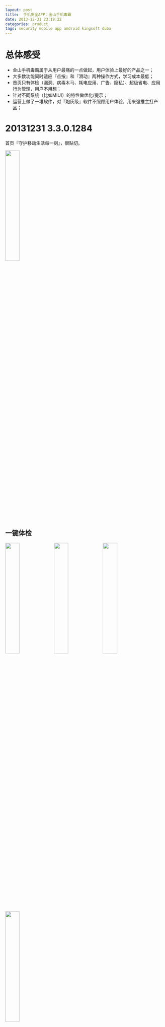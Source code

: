 ```yaml
---
layout: post
title:  手机安全APP：金山手机毒霸
date: 2013-12-31 23:19:22
categories: product
tags: security mobile app android kingsoft duba
---
```


# 总体感受

- 金山手机毒霸属于从用户最痛的一点做起，用户体验上最好的产品之一；
- 大多数功能同时适应『点按』和『滑动』两种操作方式，学习成本最低；
- 首页只有体检（漏洞、病毒木马、耗电应用、广告、隐私）、超级省电、应用行为管理，用户不用想；
- 针对不同系统（比如MIUI）的特性做优化/提示；
- 运营上做了一堆软件，对『炮灰级』软件不照顾用户体验，用来强推主打产品；

# 20131231 3.3.0.1284

首页『守护移动生活每一刻』，很贴切。

<img src="/img/android-secure-app-duba/3.3.0.1284/duba-01.png" style="width: 30%; height: 30%"/>

## 一键体检

<img src="/img/android-secure-app-duba/3.3.0.1284/duba-02.png" style="width: 30%; height: 30%"/>
<img src="/img/android-secure-app-duba/3.3.0.1284/duba-03.png" style="width: 30%; height: 30%"/>
<img src="/img/android-secure-app-duba/3.3.0.1284/duba-04.png" style="width: 30%; height: 30%"/>
<img src="/img/android-secure-app-duba/3.3.0.1284/duba-05.png" style="width: 30%; height: 30%"/>

## 超级省电

<img src="/img/android-secure-app-duba/3.3.0.1284/duba-06.png" style="width: 30%; height: 30%"/>

## 应用行为管理

<img src="/img/android-secure-app-duba/3.3.0.1284/duba-07.png" style="width: 30%; height: 30%"/>
<img src="/img/android-secure-app-duba/3.3.0.1284/duba-08.png" style="width: 30%; height: 30%"/>
<img src="/img/android-secure-app-duba/3.3.0.1284/duba-09.png" style="width: 30%; height: 30%"/>
<img src="/img/android-secure-app-duba/3.3.0.1284/duba-10.png" style="width: 30%; height: 30%"/>
<img src="/img/android-secure-app-duba/3.3.0.1284/duba-11.png" style="width: 30%; height: 30%"/>
<img src="/img/android-secure-app-duba/3.3.0.1284/duba-12.png" style="width: 30%; height: 30%"/>

## 其他功能

<img src="/img/android-secure-app-duba/3.3.0.1284/duba-13.png" style="width: 30%; height: 30%"/>

### 应用行为监控日志

<img src="/img/android-secure-app-duba/3.3.0.1284/duba-14.png" style="width: 30%; height: 30%"/>
<img src="/img/android-secure-app-duba/3.3.0.1284/duba-15.png" style="width: 30%; height: 30%"/>
<img src="/img/android-secure-app-duba/3.3.0.1284/duba-16.png" style="width: 30%; height: 30%"/>
<img src="/img/android-secure-app-duba/3.3.0.1284/duba-17.png" style="width: 30%; height: 30%"/>
<img src="/img/android-secure-app-duba/3.3.0.1284/duba-18.png" style="width: 30%; height: 30%"/>

### 骚扰拦截

<img src="/img/android-secure-app-duba/3.3.0.1284/duba-19.png" style="width: 30%; height: 30%"/>
<img src="/img/android-secure-app-duba/3.3.0.1284/duba-20.png" style="width: 30%; height: 30%"/>
<img src="/img/android-secure-app-duba/3.3.0.1284/duba-21.png" style="width: 30%; height: 30%"/>

### 支付保镖

<img src="/img/android-secure-app-duba/3.3.0.1284/duba-22.png" style="width: 30%; height: 30%"/>
<img src="/img/android-secure-app-duba/3.3.0.1284/duba-23.png" style="width: 30%; height: 30%"/>

### 二维码安全扫描

<img src="/img/android-secure-app-duba/3.3.0.1284/duba-24.png" style="width: 30%; height: 30%"/>
<img src="/img/android-secure-app-duba/3.3.0.1284/duba-25.png" style="width: 30%; height: 30%"/>

## 设置

### 各种设置项

<img src="/img/android-secure-app-duba/3.3.0.1284/duba-26.png" style="width: 30%; height: 30%"/>
<img src="/img/android-secure-app-duba/3.3.0.1284/duba-27.png" style="width: 30%; height: 30%"/>
<img src="/img/android-secure-app-duba/3.3.0.1284/duba-28.png" style="width: 30%; height: 30%"/>
<img src="/img/android-secure-app-duba/3.3.0.1284/duba-29.png" style="width: 30%; height: 30%"/>
<img src="/img/android-secure-app-duba/3.3.0.1284/duba-30.png" style="width: 30%; height: 30%"/>
<img src="/img/android-secure-app-duba/3.3.0.1284/duba-31.png" style="width: 30%; height: 30%"/>
<img src="/img/android-secure-app-duba/3.3.0.1284/duba-32.png" style="width: 30%; height: 30%"/>
<img src="/img/android-secure-app-duba/3.3.0.1284/duba-33.png" style="width: 30%; height: 30%"/>
<img src="/img/android-secure-app-duba/3.3.0.1284/duba-34.png" style="width: 30%; height: 30%"/>
<img src="/img/android-secure-app-duba/3.3.0.1284/duba-38.png" style="width: 30%; height: 30%"/>
<img src="/img/android-secure-app-duba/3.3.0.1284/duba-39.png" style="width: 30%; height: 30%"/>
<img src="/img/android-secure-app-duba/3.3.0.1284/duba-40.png" style="width: 30%; height: 30%"/>
<img src="/img/android-secure-app-duba/3.3.0.1284/duba-41.png" style="width: 30%; height: 30%"/>

### MIUI功能提示

<img src="/img/android-secure-app-duba/3.3.0.1284/duba-35.png" style="width: 30%; height: 30%"/>
<img src="/img/android-secure-app-duba/3.3.0.1284/duba-36.png" style="width: 30%; height: 30%"/>
<img src="/img/android-secure-app-duba/3.3.0.1284/duba-37.png" style="width: 30%; height: 30%"/>